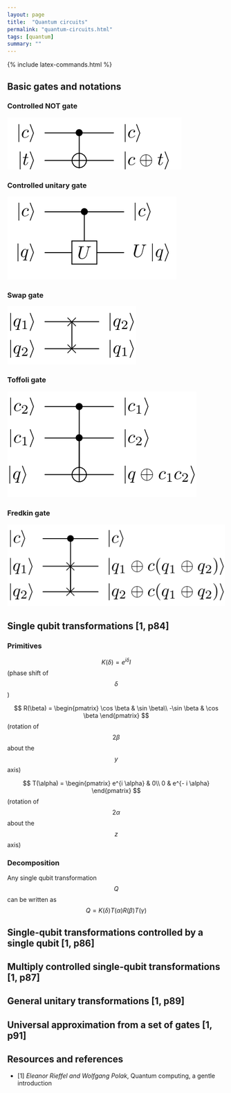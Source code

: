 ```yaml
---
layout: page
title:  "Quantum circuits"
permalink: "quantum-circuits.html"
tags: [quantum]
summary: ""
---
```

{% include latex-commands.html %}

## Basic gates and notations
### Controlled NOT gate
![cnot](/images/quantum/cnot.png)

### Controlled unitary gate
![controlled-unitary](/images/quantum/controlled-unitary.png)

### Swap gate
![swap](/images/quantum/swap.png)

### Toffoli gate
![toffoli](/images/quantum/toffoli.png)

### Fredkin gate
![fredkin](/images/quantum/fredkin.png)


## Single qubit transformations [1, p84]
### Primitives

$$ K(\delta) = e^{i \delta} I$$ (phase shift of $$\delta$$)

$$ R(\beta) =
\begin{pmatrix}
\cos \beta & \sin \beta\\
-\sin \beta & \cos \beta
\end{pmatrix}
$$ (rotation of $$2\beta$$ about the $$y$$ axis)

$$ T(\alpha) =
\begin{pmatrix}
e^{i \alpha} & 0\\
0 & e^{- i \alpha}
\end{pmatrix}
$$ (rotation of $$2\alpha$$ about the $$z$$ axis)

### Decomposition
Any single qubit transformation $$Q$$ can be written as $$Q=K(\delta)T(\alpha)R(\beta)T(\gamma)$$


## Single-qubit transformations controlled by a single qubit [1, p86]

## Multiply controlled single-qubit transformations [1, p87]

## General unitary transformations [1, p89]

## Universal approximation from a set of gates [1, p91]


## Resources and references
* [1] *Eleanor Rieffel and Wolfgang Polak*, Quantum computing, a gentle introduction
